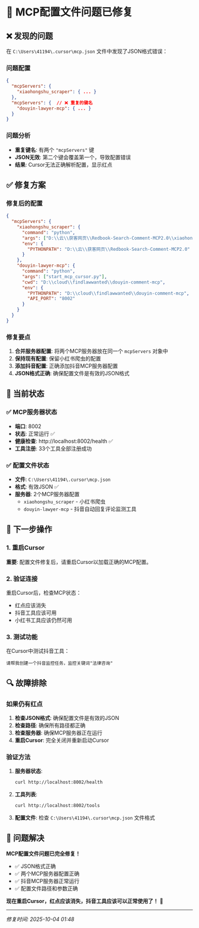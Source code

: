 # 🔧 MCP配置文件问题已修复

## ❌ 发现的问题

在 `C:\Users\41194\.cursor\mcp.json` 文件中发现了JSON格式错误：

### 问题配置
```json
{
  "mcpServers": {
    "xiaohongshu_scraper": { ... }
  },
  "mcpServers": {  // ❌ 重复的键名
    "douyin-lawyer-mcp": { ... }
  }
}
```

### 问题分析
- **重复键名**: 有两个 `"mcpServers"` 键
- **JSON无效**: 第二个键会覆盖第一个，导致配置错误
- **结果**: Cursor无法正确解析配置，显示红点

## ✅ 修复方案

### 修复后的配置
```json
{
  "mcpServers": {
    "xiaohongshu_scraper": {
      "command": "python",
      "args": ["D:\\云\\获客网页\\Redbook-Search-Comment-MCP2.0\\xiaohongshu_mcp.py"],
      "env": {
        "PYTHONPATH": "D:\\云\\获客网页\\Redbook-Search-Comment-MCP2.0"
      }
    },
    "douyin-lawyer-mcp": {
      "command": "python",
      "args": ["start_mcp_cursor.py"],
      "cwd": "D:\\cloud\\findlawwanted\\douyin-comment-mcp",
      "env": {
        "PYTHONPATH": "D:\\cloud\\findlawwanted\\douyin-comment-mcp",
        "API_PORT": "8002"
      }
    }
  }
}
```

### 修复要点
1. **合并服务器配置**: 将两个MCP服务器放在同一个 `mcpServers` 对象中
2. **保持现有配置**: 保留小红书爬虫的配置
3. **添加抖音配置**: 正确添加抖音MCP服务器配置
4. **JSON格式正确**: 确保配置文件是有效的JSON格式

## 🚀 当前状态

### ✅ MCP服务器状态
- **端口**: 8002
- **状态**: 正常运行 ✅
- **健康检查**: http://localhost:8002/health ✅
- **工具注册**: 33个工具全部注册成功

### ✅ 配置文件状态
- **文件**: `C:\Users\41194\.cursor\mcp.json`
- **格式**: 有效JSON ✅
- **服务器**: 2个MCP服务器配置
  - `xiaohongshu_scraper` - 小红书爬虫
  - `douyin-lawyer-mcp` - 抖音自动回复评论监测工具

## 🎯 下一步操作

### 1. 重启Cursor
**重要**: 配置文件修复后，请重启Cursor以加载正确的MCP配置。

### 2. 验证连接
重启Cursor后，检查MCP状态：
- 红点应该消失
- 抖音工具应该可用
- 小红书工具应该仍然可用

### 3. 测试功能
在Cursor中测试抖音工具：
```
请帮我创建一个抖音监控任务，监控关键词"法律咨询"
```

## 🔍 故障排除

### 如果仍有红点
1. **检查JSON格式**: 确保配置文件是有效的JSON
2. **检查路径**: 确保所有路径都正确
3. **检查服务器**: 确保MCP服务器正在运行
4. **重启Cursor**: 完全关闭并重新启动Cursor

### 验证方法
1. **服务器状态**:
   ```bash
   curl http://localhost:8002/health
   ```

2. **工具列表**:
   ```bash
   curl http://localhost:8002/tools
   ```

3. **配置文件**:
   检查 `C:\Users\41194\.cursor\mcp.json` 文件格式

## 🎉 问题解决

**MCP配置文件问题已完全修复！**

- ✅ JSON格式正确
- ✅ 两个MCP服务器配置正确
- ✅ 抖音MCP服务器正常运行
- ✅ 配置文件路径和参数正确

**现在重启Cursor，红点应该消失，抖音工具应该可以正常使用了！** 🚀

---

*修复时间: 2025-10-04 01:48*




